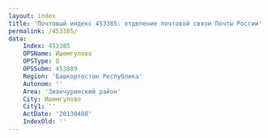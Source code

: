 ```yaml
---
layout: index
title: 'Почтовый индекс 453385: отделение почтовой связи Почты России'
permalink: /453385/
data:
    Index: 453385
    OPSName: Ишемгулово
    OPSType: О
    OPSSubm: 453889
    Region: 'Башкортостан Республика'
    Autonom: ''
    Area: 'Зианчуринский район'
    City: Ишемгулово
    City1: ''
    ActDate: '20130408'
    IndexOld: ''
---
```

